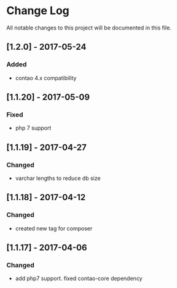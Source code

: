 # Change Log
All notable changes to this project will be documented in this file.

## [1.2.0] - 2017-05-24

### Added
- contao 4.x compatibility

## [1.1.20] - 2017-05-09

### Fixed
- php 7 support

## [1.1.19] - 2017-04-27

### Changed
- varchar lengths to reduce db size

## [1.1.18] - 2017-04-12

### Changed
- created new tag for composer

## [1.1.17] - 2017-04-06

### Changed
- add php7 support. fixed contao-core dependency
